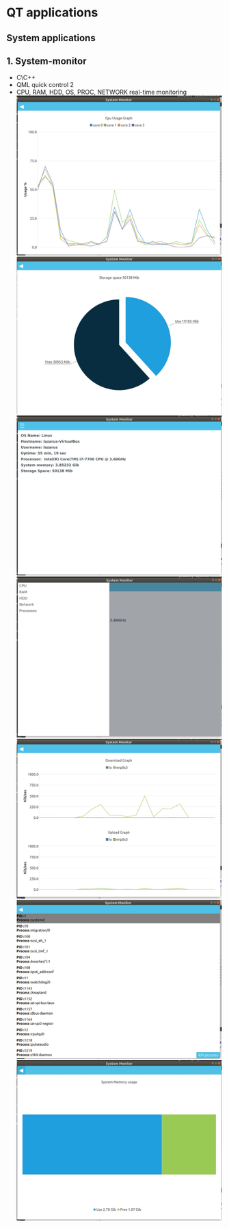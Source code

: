 #  QT applications
## System applications
## 1. System-monitor
* C\С++
* QML quick control 2
* CPU, RAM, HDD, OS, PROC, NETWORK real-time monitoring
![alt text](https://github.com/54markov/QT-projects/blob/master/System-Monitor/pictures/cpu.jpg)
![alt text](https://github.com/54markov/QT-projects/blob/master/System-Monitor/pictures/hdd.jpg)
![alt text](https://github.com/54markov/QT-projects/blob/master/System-Monitor/pictures/main.jpg)
![alt text](https://github.com/54markov/QT-projects/blob/master/System-Monitor/pictures/monitor-menu.jpg)
![alt text](https://github.com/54markov/QT-projects/blob/master/System-Monitor/pictures/network.jpg)
![alt text](https://github.com/54markov/QT-projects/blob/master/System-Monitor/pictures/proc.jpg)
![alt text](https://github.com/54markov/QT-projects/blob/master/System-Monitor/pictures/ram.jpg)
